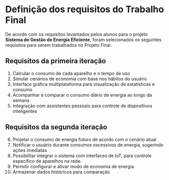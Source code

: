 # Definição dos requisitos do Trabalho Final

De acordo com os requisitos levantados pelos alunos para o projeto **Sistema de Gestão de Energia Eficiente**, foram selecionados os seguintes requisitos para serem trabalhados no Projeto Final.

## Requisitos da primeira iteração

 1. Calcular o consumo de cada aparelho e o tempo de uso
 2. Simular cenários de economia com base nos hábitos do usuário
 3. Interface gráfica multiplataforma para visualização de estatísticas e consumo
 4. Acompanhar e comparar o consumo diário de energia ao longo da semana
 5. Integração com assistentes pessoais para controle de dispositivos inteligentes

## Requisitos  da segunda iteração

6.  Projetar o consumo de energia futuro de acordo com o cenário atual
7.  Notificar o usuário durante consumos excessivos de energia, sugerindo ações imediatas
8.  Possibilitar integrar o sistema com interfaces de IoT, para controle específico de aparelhos na rede.
9. Permitir configurar e ativar modo de economia de energia
10. Armazenar dados históricos para comparação